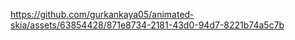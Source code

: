 
https://github.com/gurkankaya05/animated-skia/assets/63854428/871e8734-2181-43d0-94d7-8221b74a5c7b
